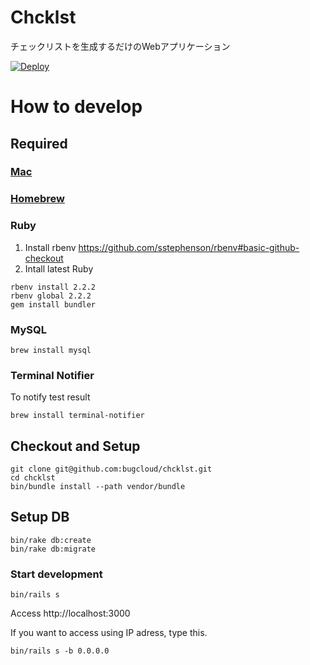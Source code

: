 # Chcklst

チェックリストを生成するだけのWebアプリケーション

[![Deploy](https://www.herokucdn.com/deploy/button.png)](https://heroku.com/deploy?template=https://github.com/bugcloud/chcklst/tree/master)

# How to develop

## Required

### [Mac](http://www.apple.com/jp/mac/)

### [Homebrew](http://brew.sh/index_ja.html)

### Ruby

1. Install rbenv
https://github.com/sstephenson/rbenv#basic-github-checkout
2. Intall latest Ruby
```
rbenv install 2.2.2
rbenv global 2.2.2
gem install bundler
```

### MySQL

```
brew install mysql
```

### Terminal Notifier

To notify test result

```
brew install terminal-notifier
```

## Checkout and Setup

```
git clone git@github.com:bugcloud/chcklst.git
cd chcklst
bin/bundle install --path vendor/bundle
```

## Setup DB

```
bin/rake db:create
bin/rake db:migrate
```

### Start development

```
bin/rails s
```

Access http://localhost:3000

If you want to access using IP adress, type this.

```
bin/rails s -b 0.0.0.0
```
